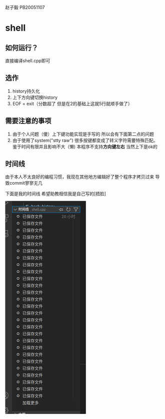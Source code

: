 赵子毅 PB20051107
# shell

## 如何运行？

直接编译shell.cpp即可

## 选作

1. history持久化
2. 上下方向键切换history
3. EOF = exit（分数超了 但是在2的基础上这就5行就顺手做了）

## 需要注意的事项

1. 由于个人问题（傻）上下键功能实现是手写的 所以会有下面第二点的问题
2. 由于使用了system("stty raw") 很多按键都变成了转义字符需要特殊匹配。
   鉴于时间有限并且影响不大（懒) 本程序不支持**方向键左右** 当然上下是ok的

## 时间线

由于本人不太良好的编程习惯，我现在其他地方编辑好了整个程序才拷贝过来 导致commit寥寥无几

下面是我的时间线 希望助教相信我是自己写的[捂脸]

![time](shell_time.png)